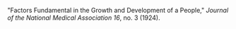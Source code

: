 "Factors Fundamental in the Growth and Development of a People," *Journal of the National Medical Association 16*, no. 3 (1924).
